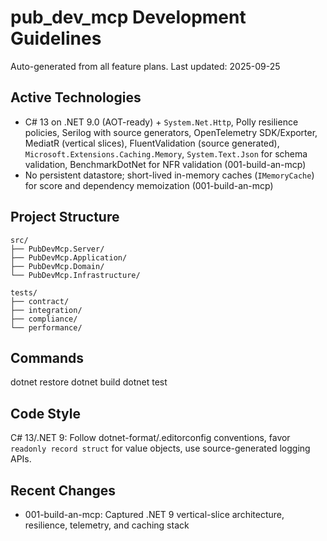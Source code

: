# pub_dev_mcp Development Guidelines

Auto-generated from all feature plans. Last updated: 2025-09-25

## Active Technologies
- C# 13 on .NET 9.0 (AOT-ready) + `System.Net.Http`, Polly resilience policies, Serilog with source generators, OpenTelemetry SDK/Exporter, MediatR (vertical slices), FluentValidation (source generated), `Microsoft.Extensions.Caching.Memory`, `System.Text.Json` for schema validation, BenchmarkDotNet for NFR validation (001-build-an-mcp)
- No persistent datastore; short-lived in-memory caches (`IMemoryCache`) for score and dependency memoization (001-build-an-mcp)

## Project Structure
```
src/
├── PubDevMcp.Server/
├── PubDevMcp.Application/
├── PubDevMcp.Domain/
└── PubDevMcp.Infrastructure/

tests/
├── contract/
├── integration/
├── compliance/
└── performance/
```

## Commands
dotnet restore
dotnet build
dotnet test

## Code Style
C# 13/.NET 9: Follow dotnet-format/.editorconfig conventions, favor `readonly record struct` for value objects, use source-generated logging APIs.

## Recent Changes
- 001-build-an-mcp: Captured .NET 9 vertical-slice architecture, resilience, telemetry, and caching stack

<!-- MANUAL ADDITIONS START -->
<!-- MANUAL ADDITIONS END -->
